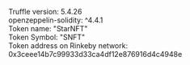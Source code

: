 Truffle version: 5.4.26  
openzeppelin-solidity: ^4.4.1  
Token name: "StarNFT"  
Token Symbol: "SNFT"  
Token address on Rinkeby network: 0x3ceee14b7c99933d33ca4df12e876916d4c4948e  
